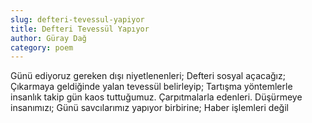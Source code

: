 ```yaml
---
slug: defteri-tevessul-yapiyor
title: Defteri Tevessül Yapıyor
author: Güray Dağ
category: poem
---
```


Günü ediyoruz gereken dışı niyetlenenleri;
Defteri sosyal açacağız;
Çıkarmaya geldiğinde yalan tevessül belirleyip;
Tartışma yöntemlerle insanlık takip gün kaos tuttuğumuz.
Çarpıtmalarla edenleri.
Düşürmeye insanımızı;
Günü savcılarımız yapıyor birbirine;
Haber işlemleri değil